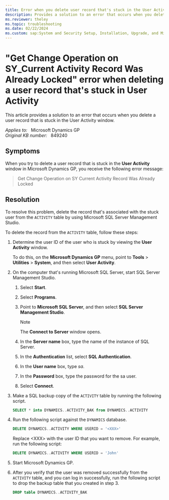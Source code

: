 ```yaml
---
title: Error when you delete user record that's stuck in the User Activity window
description: Provides a solution to an error that occurs when you delete a user record that is stuck in the User Activity window in Microsoft Dynamics GP.
ms.reviewer: theley
ms.topic: troubleshooting
ms.date: 02/22/2024
ms.custom: sap:System and Security Setup, Installation, Upgrade, and Migrations
---
```

# "Get Change Operation on SY_Current Activity Record Was Already Locked" error when deleting a user record that's stuck in User Activity

This article provides a solution to an error that occurs when you delete a user record that is stuck in the User Activity window.

_Applies to:_ &nbsp; Microsoft Dynamics GP  
_Original KB number:_ &nbsp; 849240

## Symptoms

When you try to delete a user record that is stuck in the **User Activity** window in Microsoft Dynamics GP, you receive the following error message:

> Get Change Operation on SY Current Activity Record Was Already Locked

## Resolution

To resolve this problem, delete the record that's associated with the stuck user from the `ACTIVITY` table by using Microsoft SQL Server Management Studio.

To delete the record from the `ACTIVITY` table, follow these steps:

1. Determine the user ID of the user who is stuck by viewing the **User Activity** window.

   To do this, on the **Microsoft Dynamics GP** menu, point to **Tools** > **Utilities** > **System**, and then select **User Activity**.

2. On the computer that's running Microsoft SQL Server, start SQL Server Management Studio.

    1. Select **Start**.
    2. Select **Programs**.
    3. Point to **Microsoft SQL Server**, and then select **SQL Server Management Studio**.

        > [!NOTE]
        > The **Connect to Server** window opens.

    4. In the **Server name** box, type the name of the instance of SQL Server.
    5. In the **Authentication** list, select **SQL Authentication**.
    6. In the **User name** box, type *sa*.
    7. In the **Password** box, type the password for the sa user.
    8. Select **Connect**.

3. Make a SQL backup copy of the `ACTIVITY` table by running the following script.

    ```sql
    SELECT * into DYNAMICS..ACTIVITY_BAK from DYNAMICS..ACTIVITY
    ```

4. Run the following script against the `DYNAMICS` database.

    ```sql
    DELETE DYNAMICS..ACTIVITY WHERE USERID = '<XXX>'
    ```

    Replace \<XXX> with the user ID that you want to remove. For example, run the following script:

    ```sql
    DELETE DYNAMICS..ACTIVITY WHERE USERID = 'John'
    ```

5. Start Microsoft Dynamics GP.
6. After you verify that the user was removed successfully from the `ACTIVITY` table, and you can log in successfully, run the following script to drop the backup table that you created in step 3.

    ```sql
    DROP table DYNAMICS..ACTIVITY_BAK
    ```
